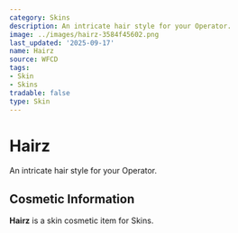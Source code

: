 ```yaml
---
category: Skins
description: An intricate hair style for your Operator.
image: ../images/hairz-3584f45602.png
last_updated: '2025-09-17'
name: Hairz
source: WFCD
tags:
- Skin
- Skins
tradable: false
type: Skin
---
```


# Hairz

An intricate hair style for your Operator.

## Cosmetic Information

**Hairz** is a skin cosmetic item for Skins.

